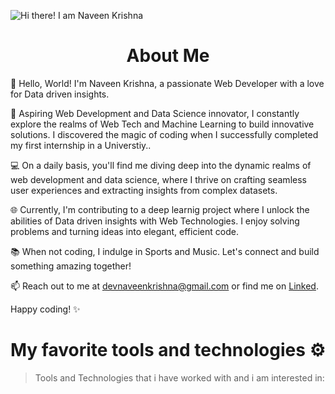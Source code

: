![Hi there! I am Naveen Krishna](https://github.com/devnaveenKrish/devnaveenKrish/blob/main/GITHUBCOVER.gif)

<center><p>
  <h1>About Me</h1>
</p></center>
👋 Hello, World! I'm Naveen Krishna, a passionate Web Developer with a love for Data driven insights.

🚀 Aspiring Web Development and Data Science innovator, I constantly explore the realms of Web Tech and Machine Learning to build innovative solutions. I discovered the magic of coding when I successfully completed my first internship in a Universtiy..

💻 On a daily basis, you'll find me diving deep into the dynamic realms of web development and data science, where I thrive on crafting seamless user experiences and extracting insights from complex datasets.

🌐 Currently, I'm contributing to a deep learnig project where I unlock the abilities of Data driven insights with Web Technologies. I enjoy solving problems and turning ideas into elegant, efficient code.

📚 When not coding, I indulge in Sports and Music. Let's connect and build something amazing together!

📫 Reach out to me at <a href=""> devnaveenkrishna@gmail.com </a> or find me on <a href="https://www.linkedin.com/in/naveen-krishna-667429281/">Linked</a>.

Happy coding! ✨

# My favorite tools and technologies ⚙️

> Tools and Technologies that i have worked with and i am interested in: 

